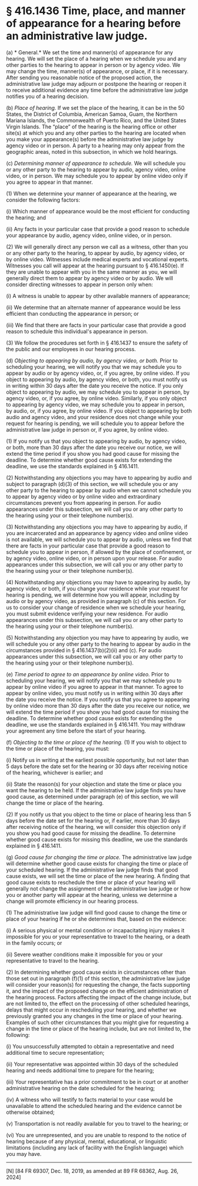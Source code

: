 # § 416.1436   Time, place, and manner of appearance for a hearing before an administrative law judge.

(a) * General.* We set the time and manner(s) of appearance for any hearing. We will set the place of a hearing when we schedule you and any other parties to the hearing to appear in person or by agency video. We may change the time, manner(s) of appearance, or place, if it is necessary. After sending you reasonable notice of the proposed action, the administrative law judge may adjourn or postpone the hearing or reopen it to receive additional evidence any time before the administrative law judge notifies you of a hearing decision.




(b) *Place of hearing.* If we set the place of the hearing, it can be in the 50 States, the District of Columbia, American Samoa, Guam, the Northern Mariana Islands, the Commonwealth of Puerto Rico, and the United States Virgin Islands. The “place” of the hearing is the hearing office or other site(s) at which you and any other parties to the hearing are located when you make your appearance(s) before the administrative law judge by agency video or in person. A party to a hearing may only appear from the geographic areas, noted in this subsection, in which we hold hearings.




(c) *Determining manner of appearance to schedule.* We will schedule you or any other party to the hearing to appear by audio, agency video, online video, or in person. We may schedule you to appear by online video only if you agree to appear in that manner.


(1) When we determine your manner of appearance at the hearing, we consider the following factors:


(i) Which manner of appearance would be the most efficient for conducting the hearing; and


(ii) Any facts in your particular case that provide a good reason to schedule your appearance by audio, agency video, online video, or in person.


(2) We will generally direct any person we call as a witness, other than you or any other party to the hearing, to appear by audio, by agency video, or by online video. Witnesses include medical experts and vocational experts. Witnesses you call will appear at the hearing pursuant to § 416.1450(e). If they are unable to appear with you in the same manner as you, we will generally direct them to appear by agency video or by audio. We will consider directing witnesses to appear in person only when:


(i) A witness is unable to appear by other available manners of appearance;


(ii) We determine that an alternate manner of appearance would be less efficient than conducting the appearance in person; or


(iii) We find that there are facts in your particular case that provide a good reason to schedule this individual's appearance in person.


(3) We follow the procedures set forth in § 416.1437 to ensure the safety of the public and our employees in our hearing process.




(d) *Objecting to appearing by audio, by agency video, or both.* Prior to scheduling your hearing, we will notify you that we may schedule you to appear by audio or by agency video, or, if you agree, by online video. If you object to appearing by audio, by agency video, or both, you must notify us in writing within 30 days after the date you receive the notice. If you only object to appearing by audio, we may schedule you to appear in person, by agency video, or, if you agree, by online video. Similarly, if you only object to appearing by agency video, we may schedule you to appear in person, by audio, or, if you agree, by online video. If you object to appearing by both audio and agency video, and your residence does not change while your request for hearing is pending, we will schedule you to appear before the administrative law judge in person or, if you agree, by online video.


(1) If you notify us that you object to appearing by audio, by agency video, or both, more than 30 days after the date you receive our notice, we will extend the time period if you show you had good cause for missing the deadline. To determine whether good cause exists for extending the deadline, we use the standards explained in § 416.1411.


(2) Notwithstanding any objections you may have to appearing by audio and subject to paragraph (d)(3) of this section, we will schedule you or any other party to the hearing to appear by audio when we cannot schedule you to appear by agency video or by online video and extraordinary circumstances prevent you from appearing in person. For audio appearances under this subsection, we will call you or any other party to the hearing using your or their telephone number(s).


(3) Notwithstanding any objections you may have to appearing by audio, if you are incarcerated and an appearance by agency video and online video is not available, we will schedule you to appear by audio, unless we find that there are facts in your particular case that provide a good reason to schedule you to appear in person, if allowed by the place of confinement, or by agency video, online video, or in person upon your release. For audio appearances under this subsection, we will call you or any other party to the hearing using your or their telephone number(s).


(4) Notwithstanding any objections you may have to appearing by audio, by agency video, or both, if you change your residence while your request for hearing is pending, we will determine how you will appear, including by audio or by agency video, as provided in paragraph (c) of this section. For us to consider your change of residence when we schedule your hearing, you must submit evidence verifying your new residence. For audio appearances under this subsection, we will call you or any other party to the hearing using your or their telephone number(s).


(5) Notwithstanding any objection you may have to appearing by audio, we will schedule you or any other party to the hearing to appear by audio in the circumstances provided in § 416.1437(b)(2)(ii) and (c). For audio appearances under this subsection, we will call you or any other party to the hearing using your or their telephone number(s).




(e) *Time period to agree to an appearance by online video.* Prior to scheduling your hearing, we will notify you that we may schedule you to appear by online video if you agree to appear in that manner. To agree to appear by online video, you must notify us in writing within 30 days after the date you receive the notice. If you notify us that you agree to appearing by online video more than 30 days after the date you receive our notice, we will extend the time period if you show you had good cause for missing the deadline. To determine whether good cause exists for extending the deadline, we use the standards explained in § 416.1411. You may withdraw your agreement any time before the start of your hearing.








(f) *Objecting to the time or place of the hearing.* (1) If you wish to object to the time or place of the hearing, you must:


(i) Notify us in writing at the earliest possible opportunity, but not later than 5 days before the date set for the hearing or 30 days after receiving notice of the hearing, whichever is earlier; and


(ii) State the reason(s) for your objection and state the time or place you want the hearing to be held. If the administrative law judge finds you have good cause, as determined under paragraph (e) of this section, we will change the time or place of the hearing.


(2) If you notify us that you object to the time or place of hearing less than 5 days before the date set for the hearing or, if earlier, more than 30 days after receiving notice of the hearing, we will consider this objection only if you show you had good cause for missing the deadline. To determine whether good cause exists for missing this deadline, we use the standards explained in § 416.1411.


(g) *Good cause for changing the time or place.* The administrative law judge will determine whether good cause exists for changing the time or place of your scheduled hearing. If the administrative law judge finds that good cause exists, we will set the time or place of the new hearing. A finding that good cause exists to reschedule the time or place of your hearing will generally not change the assignment of the administrative law judge or how you or another party will appear at the hearing, unless we determine a change will promote efficiency in our hearing process.


(1) The administrative law judge will find good cause to change the time or place of your hearing if he or she determines that, based on the evidence:


(i) A serious physical or mental condition or incapacitating injury makes it impossible for you or your representative to travel to the hearing, or a death in the family occurs; or


(ii) Severe weather conditions make it impossible for you or your representative to travel to the hearing.


(2) In determining whether good cause exists in circumstances other than those set out in paragraph (f)(1) of this section, the administrative law judge will consider your reason(s) for requesting the change, the facts supporting it, and the impact of the proposed change on the efficient administration of the hearing process. Factors affecting the impact of the change include, but are not limited to, the effect on the processing of other scheduled hearings, delays that might occur in rescheduling your hearing, and whether we previously granted you any changes in the time or place of your hearing. Examples of such other circumstances that you might give for requesting a change in the time or place of the hearing include, but are not limited to, the following:


(i) You unsuccessfully attempted to obtain a representative and need additional time to secure representation;


(ii) Your representative was appointed within 30 days of the scheduled hearing and needs additional time to prepare for the hearing;


(iii) Your representative has a prior commitment to be in court or at another administrative hearing on the date scheduled for the hearing;


(iv) A witness who will testify to facts material to your case would be unavailable to attend the scheduled hearing and the evidence cannot be otherwise obtained;


(v) Transportation is not readily available for you to travel to the hearing; or


(vi) You are unrepresented, and you are unable to respond to the notice of hearing because of any physical, mental, educational, or linguistic limitations (including any lack of facility with the English language) which you may have.



---

[N] [84 FR 69307, Dec. 18, 2019, as amended at 89 FR 68362, Aug. 26, 2024]






